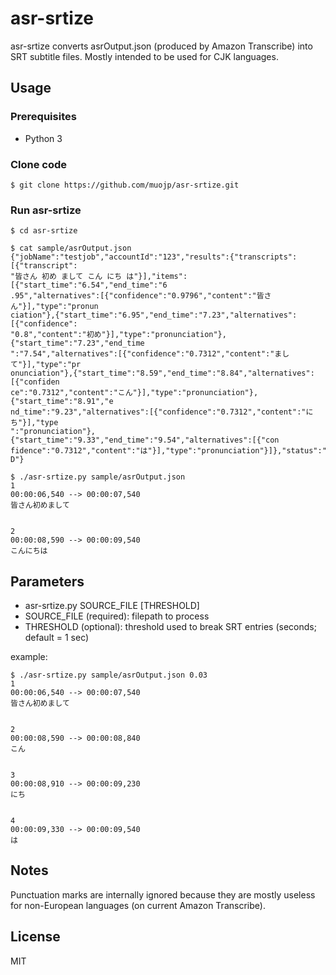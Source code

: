 # asr-srtize

asr-srtize converts asrOutput.json (produced by Amazon Transcribe) into SRT subtitle files.
Mostly intended to be used for CJK languages.

## Usage

### Prerequisites

 - Python 3

### Clone code

```
$ git clone https://github.com/muojp/asr-srtize.git
```

### Run asr-srtize

```
$ cd asr-srtize

$ cat sample/asrOutput.json
{"jobName":"testjob","accountId":"123","results":{"transcripts":[{"transcript":
"皆さん 初め まして こん にち は"}],"items":[{"start_time":"6.54","end_time":"6
.95","alternatives":[{"confidence":"0.9796","content":"皆さん"}],"type":"pronun
ciation"},{"start_time":"6.95","end_time":"7.23","alternatives":[{"confidence":
"0.8","content":"初め"}],"type":"pronunciation"},{"start_time":"7.23","end_time
":"7.54","alternatives":[{"confidence":"0.7312","content":"まして"}],"type":"pr
onunciation"},{"start_time":"8.59","end_time":"8.84","alternatives":[{"confiden
ce":"0.7312","content":"こん"}],"type":"pronunciation"},{"start_time":"8.91","e
nd_time":"9.23","alternatives":[{"confidence":"0.7312","content":"にち"}],"type
":"pronunciation"},{"start_time":"9.33","end_time":"9.54","alternatives":[{"con
fidence":"0.7312","content":"は"}],"type":"pronunciation"}]},"status":"COMPLETE
D"}

$ ./asr-srtize.py sample/asrOutput.json
1
00:00:06,540 --> 00:00:07,540
皆さん初めまして


2
00:00:08,590 --> 00:00:09,540
こんにちは
```

## Parameters

- asr-srtize.py SOURCE_FILE [THRESHOLD]
- SOURCE_FILE (required): filepath to process
- THRESHOLD (optional): threshold used to break SRT entries (seconds; default = 1 sec)

example:

```
$ ./asr-srtize.py sample/asrOutput.json 0.03
1
00:00:06,540 --> 00:00:07,540
皆さん初めまして


2
00:00:08,590 --> 00:00:08,840
こん


3
00:00:08,910 --> 00:00:09,230
にち


4
00:00:09,330 --> 00:00:09,540
は
```

## Notes

Punctuation marks are internally ignored because they are mostly useless for non-European languages (on current Amazon Transcribe).

## License

MIT
